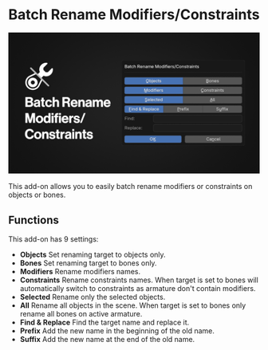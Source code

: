 #  Batch Rename Modifiers/Constraints

![banner](./Banner.png)

This add-on allows you to easily batch rename modifiers or constraints on objects or bones.

## Functions

This add-on has 9 settings:

- **Objects**
  Set renaming target to objects only.
- **Bones**
  Set renaming target to bones only.
- **Modifiers**
  Rename modifiers names.
- **Constraints**
  Rename constraints names. When target is set to bones will automatically switch to constraints as armature don't contain modifiers.
- **Selected**
  Rename only the selected objects.
- **All**
  Rename all objects in the scene. When target is set to bones only rename all bones on active armature.
- **Find & Replace**
  Find the target name and replace it.
- **Prefix**
  Add the new name in the beginning of the old name.
- **Suffix**
  Add the new name at the end of the old name.